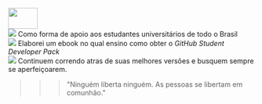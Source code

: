 <img src="https://www.unifesp.br/reitoria/dci/images/docs/manual_da_marca/Unifesp_completa_policromia_RGB.png" width="60" height="43"> <br />
 <img src="https://icons.iconarchive.com/icons/iconsmind/outline/24/Student-Hat-icon.png"> Como forma de apoio aos estudantes universitários de todo o Brasil <br />
<img src="https://icons.iconarchive.com/icons/iconsmind/outline/24/Seed-icon.png"> Elaborei um ebook no qual ensino como obter o _GitHub Student Developer Pack_ <br/>
 <img src="https://icons.iconarchive.com/icons/iconsmind/outline/24/Brain-2-icon.png"> Continuem correndo atras de suas melhores versões e busquem sempre se aperfeiçoarem. <br />
 >>>"Ninguém liberta ninguém. As pessoas se libertam em comunhão." 

